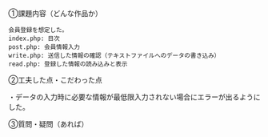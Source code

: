 ①課題内容（どんな作品か）

    会員登録を想定した。
    index.php: 目次
    post.php: 会員情報入力
    write.php: 送信した情報の確認（テキストファイルへのデータの書き込み）
    read.php: 登録した情報の読み込みと表示

②工夫した点・こだわった点

・データの入力時に必要な情報が最低限入力されない場合にエラーが出るようにした。

③質問・疑問（あれば）

